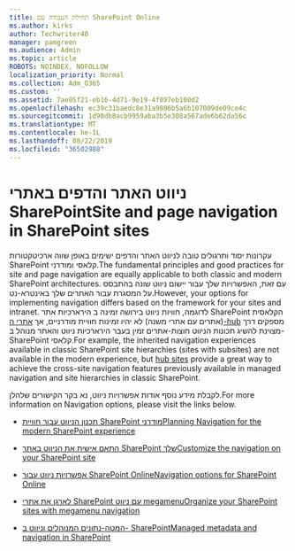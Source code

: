 ```yaml
---
title: תחילת העבודה עם SharePoint Online
ms.author: kirks
author: Techwriter40
manager: pamgreen
ms.audience: Admin
ms.topic: article
ROBOTS: NOINDEX, NOFOLLOW
localization_priority: Normal
ms.collection: Adm_O365
ms.custom: ''
ms.assetid: 7ae05f21-eb16-4d71-9e19-4f097eb100d2
ms.openlocfilehash: ec39c31baedc8e31a9806b5a6b107009de09ce4c
ms.sourcegitcommit: 1d98db8acb9959aba3b5e308a567ade6b62da56c
ms.translationtype: MT
ms.contentlocale: he-IL
ms.lasthandoff: 08/22/2019
ms.locfileid: "36502988"
---
```

# <a name="site-and-page-navigation-in-sharepoint-sites"></a><span data-ttu-id="fa6d0-102">ניווט האתר והדפים באתרי SharePoint</span><span class="sxs-lookup"><span data-stu-id="fa6d0-102">Site and page navigation in SharePoint sites</span></span>

<span data-ttu-id="fa6d0-103">עקרונות יסוד ותרגולים טובה לניווט האתר והדפים ישימים באופן שווה ארכיטקטורות SharePoint קלאסי ומודרני.</span><span class="sxs-lookup"><span data-stu-id="fa6d0-103">The fundamental principles and good practices for site and page navigation are equally applicable to both classic and modern SharePoint architectures.</span></span> <span data-ttu-id="fa6d0-104">עם זאת, האפשרויות שלך עבור יישום ניווט שונה בהתבסס על המסגרת עבור האתרים שלך באינטרא-נט.</span><span class="sxs-lookup"><span data-stu-id="fa6d0-104">However, your options for implementing navigation differs based on the framework for your sites and intranet.</span></span> <span data-ttu-id="fa6d0-105">לדוגמה, חוויות ניווט בירושה זמינה ב הירארכיות אתר SharePoint הקלאסית (אתרים עם אתרי משנה) לא יהיו זמינות חוויית מודרניים, אך [אתרי ה-hub](https://support.office.com/article/fe26ae84-14b7-45b6-a6d1-948b3966427f) מספקים דרך מצוינת להשיג תכונות הניווט חוצות-אתרים זמין בעבר הירארכיות ניווט והאתר מנוהל ב- SharePoint קלאסי.</span><span class="sxs-lookup"><span data-stu-id="fa6d0-105">For example, the inherited navigation experiences available in classic SharePoint site hierarchies (sites with subsites) are not available in the modern experience, but [hub sites](https://support.office.com/article/fe26ae84-14b7-45b6-a6d1-948b3966427f) provide a great way to achieve the cross-site navigation features previously available in managed navigation and site hierarchies in classic SharePoint.</span></span>

 <span data-ttu-id="fa6d0-106">לקבלת מידע נוסף אודות אפשרויות ניווט, נא בקר הקישורים שלהלן.</span><span class="sxs-lookup"><span data-stu-id="fa6d0-106">For more information on Navigation options, please visit the links below.</span></span>

 - [<span data-ttu-id="fa6d0-107">תכנון הניווט עבור חוויית SharePoint מודרני</span><span class="sxs-lookup"><span data-stu-id="fa6d0-107">Planning Navigation for the modern SharePoint experience</span></span>](https://docs.microsoft.com/sharepoint/plan-navigation-modern-experience)

- [<span data-ttu-id="fa6d0-108">התאם אישית את הניווט באתר SharePoint שלך</span><span class="sxs-lookup"><span data-stu-id="fa6d0-108">Customize the navigation on your SharePoint site</span></span>](https://support.office.com/article/customize-the-navigation-on-your-sharepoint-site-3cd61ae7-a9ed-4e1e-bf6d-4655f0bf25ca)

- [<span data-ttu-id="fa6d0-109">אפשרויות ניווט עבור SharePoint Online</span><span class="sxs-lookup"><span data-stu-id="fa6d0-109">Navigation options for SharePoint Online</span></span>](https://docs.microsoft.com/office365/enterprise/navigation-options-for-sharepoint-online)
 
- [<span data-ttu-id="fa6d0-110">לארגן את אתרי SharePoint עם ניווט megamenu</span><span class="sxs-lookup"><span data-stu-id="fa6d0-110">Organize your SharePoint sites with megamenu navigation</span></span>](https://techcommunity.microsoft.com/t5/Microsoft-SharePoint-Blog/Organize-your-SharePoint-sites-with-megamenu-navigation-and-new/ba-p/328068)

- [<span data-ttu-id="fa6d0-111">המטה-נתונים המנוהלים וניווט ב- SharePoint</span><span class="sxs-lookup"><span data-stu-id="fa6d0-111">Managed metadata and navigation in SharePoint</span></span>](https://docs.microsoft.com/sharepoint/dev/general-development/managed-metadata-and-navigation-in-sharepoint)



